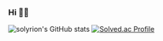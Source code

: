 ### Hi 👋👋
![solyrion's GitHub stats](https://github-readme-stats.vercel.app/api?username=solyrion&show_icons=true&theme=synthwave) [![Solved.ac Profile](http://mazassumnida.wtf/api/generate_badge?boj=ert1015)](https://solved.ac/ert1015)


<!--
**solyrion/solyrion** is a ✨ _special_ ✨ repository because its `README.md` (this file) appears on your GitHub profile.

Here are some ideas to get you started:

- 🔭 I’m currently working on ...
- 🌱 I’m currently learning ...
- 👯 I’m looking to collaborate on ...
- 🤔 I’m looking for help with ...
- 💬 Ask me about ...
- 📫 How to reach me: ...
- 😄 Pronouns: ...
- ⚡ Fun fact: ...
-->
